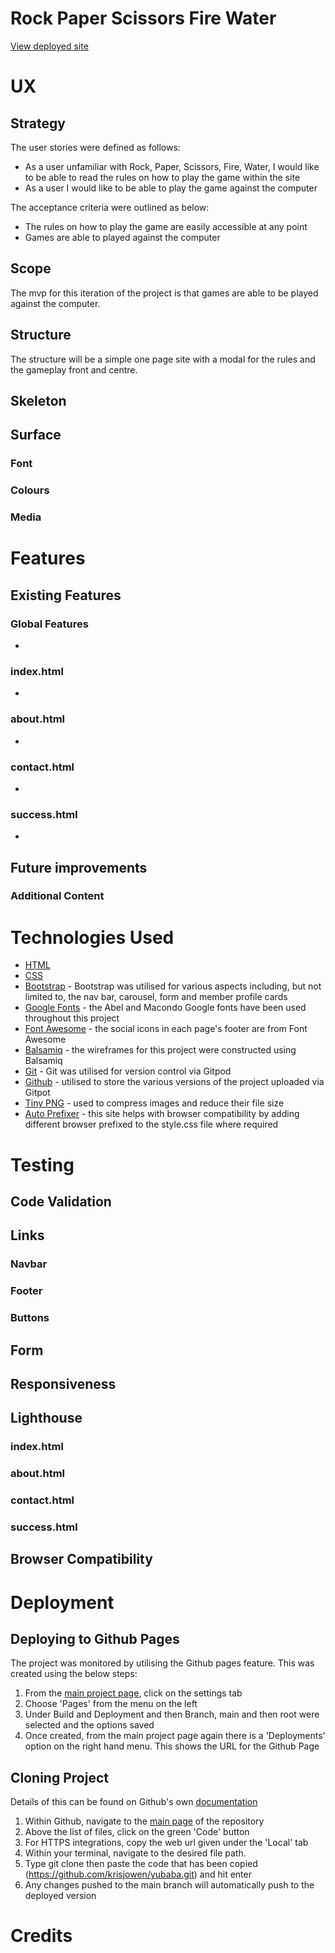 # Rock Paper Scissors Fire Water

[View deployed site](xx)



# UX

## Strategy

The user stories were defined as follows:

- As a user unfamiliar with Rock, Paper, Scissors, Fire, Water, I would like to be able to read the rules on how to play the game within the site
- As a user I would like to be able to play the game against the computer

The acceptance criteria were outlined as below:

- The rules on how to play the game are easily accessible at any point
- Games are able to played against the computer

## Scope

The mvp for this iteration of the project is that games are able to be played against the computer.   

## Structure

The structure will be a simple one page site with a modal for the rules and the gameplay front and centre.

## Skeleton



## Surface

### Font


### Colours



### Media



# Features

## Existing Features

### Global Features

- 

### index.html

- 

### about.html

- 

### contact.html

- 

### success.html

- 

## Future improvements

### Additional Content


# Technologies Used

- [HTML](https://html.spec.whatwg.org/)
- [CSS](https://www.w3.org/TR/CSS/#css)
- [Bootstrap](https://getbootstrap.com/) - Bootstrap was utilised for various aspects including, but not limited to, the nav bar, carousel, form and member profile cards
- [Google Fonts](https://fonts.google.com/specimen/Abel) - the Abel and Macondo Google fonts have been used throughout this project
- [Font Awesome](https://fontawesome.com/) - the social icons in each page's footer are from Font Awesome
- [Balsamiq](https://balsamiq.com/) - the wireframes for this project were constructed using Balsamiq
- [Git](https://git-scm.com/) - Git was utilised for version control via Gitpod
- [Github](https://www/github.com) - utilised to store the various versions of the project uploaded via Gitpot  
- [Tiny PNG](https://tinypng.com/) - used to compress images and reduce their file size
- [Auto Prefixer](https://autoprefixer.github.io/) - this site helps with browser compatibility by adding different browser prefixed to the style.css file where required


# Testing

## Code Validation



## Links



### Navbar



### Footer



### Buttons


## Form



## Responsiveness



## Lighthouse



### index.html



### about.html



### contact.html



### success.html



## Browser Compatibility



# Deployment

## Deploying to Github Pages

The project was monitored by utilising the Github pages feature. This was created using the below steps:

1. From the [main project page](https://github.com/krisjowen/yubaba), click on the settings tab
2. Choose 'Pages' from the menu on the left
3. Under Build and Deployment and then Branch, main and then root were selected and the options saved
4. Once created, from the main project page again there is a 'Deployments' option on the right hand menu. This shows the URL for the Github Page

## Cloning Project

Details of this can be found on Github's own [documentation](https://docs.github.com/en/repositories/creating-and-managing-repositories/cloning-a-repository)

1. Within Github, navigate to the [main page](https://github.com/krisjowen/yubaba) of the repository
2. Above the list of files, click on the green 'Code' button
3. For HTTPS integrations, copy the web url given under the 'Local' tab
4. Within your terminal, navigate to the desired file path. 
5. Type git clone then paste the code that has been copied (https://github.com/krisjowen/yubaba.git) and hit enter
6. Any changes pushed to the main branch will automatically push to the deployed version

# Credits

